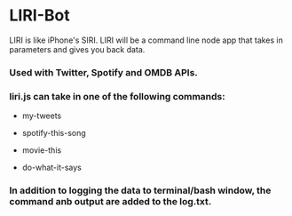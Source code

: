 # LIRI-Bot
LIRI is like iPhone's SIRI. LIRI will be a command line node app that takes in parameters and gives you back data.

### Used with Twitter, Spotify and OMDB APIs.

### liri.js can take in one of the following commands:

- my-tweets

- spotify-this-song

- movie-this

- do-what-it-says

### In addition to logging the data to terminal/bash window, the command anb output are added to the log.txt.
